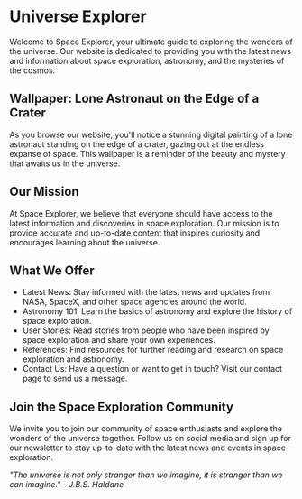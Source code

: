 <!--font:Cormorant Garamond-->

# Universe Explorer

Welcome to Space Explorer, your ultimate guide to exploring the wonders of the universe. Our website is dedicated to providing you with the latest news and information about space exploration, astronomy, and the mysteries of the cosmos.

## Wallpaper: Lone Astronaut on the Edge of a Crater

As you browse our website, you'll notice a stunning digital painting of a lone astronaut standing on the edge of a crater, gazing out at the endless expanse of space. This wallpaper is a reminder of the beauty and mystery that awaits us in the universe.

## Our Mission

At Space Explorer, we believe that everyone should have access to the latest information and discoveries in space exploration. Our mission is to provide accurate and up-to-date content that inspires curiosity and encourages learning about the universe.

## What We Offer

- Latest News: Stay informed with the latest news and updates from NASA, SpaceX, and other space agencies around the world.
- Astronomy 101: Learn the basics of astronomy and explore the history of space exploration.
- User Stories: Read stories from people who have been inspired by space exploration and share your own experiences.
- References: Find resources for further reading and research on space exploration and astronomy.
- Contact Us: Have a question or want to get in touch? Visit our contact page to send us a message.

## Join the Space Exploration Community

We invite you to join our community of space enthusiasts and explore the wonders of the universe together. Follow us on social media and sign up for our newsletter to stay up-to-date with the latest news and events in space exploration.

_"The universe is not only stranger than we imagine, it is stranger than we can imagine." - J.B.S. Haldane_

<!--

Write me content for website with wallpaper which alt text is:

"A digital painting of a lone astronaut standing on the edge of a crater, gazing out at the endless expanse of space."

The name/title of the page should not be 1:1 copy of the alt text but rather a real content of the website which is using this wallpaper.

- Use markdown format 
- Start with heading
- Heading should be short and concise
- The content should look like a real website 
- The website should not be about the wallpaper, wallpaper is just a related background
- Heading should be contain work "wallpaper" or "background"
- Include real sections like references, contact, user stories, etc. use things relevant to the page purpose.
- Feel free to use structure like headings, bullets, numbering, blockquotes, paragraphs, horizontal lines, etc.
- You can use formatting like bold or _italic_
- You can include UTF-8 emojis
- Links should be only #hash anchors (and you can refer to the document itself)
- Do not include images


---


# Space Explorer: Discovering the Wonders of the Universe

Welcome to Space Explorer, your ultimate guide to exploring the wonders of the universe. Our website is dedicated to providing you with the latest news and information about space exploration, astronomy, and the mysteries of the cosmos.

## Wallpaper: Lone Astronaut on the Edge of a Crater

As you browse our website, you'll notice a stunning digital painting of a lone astronaut standing on the edge of a crater, gazing out at the endless expanse of space. This wallpaper is a reminder of the beauty and mystery that awaits us in the universe.

## Our Mission

At Space Explorer, we believe that everyone should have access to the latest information and discoveries in space exploration. Our mission is to provide accurate and up-to-date content that inspires curiosity and encourages learning about the universe.

## What We Offer

- Latest News: Stay informed with the latest news and updates from NASA, SpaceX, and other space agencies around the world.
- Astronomy 101: Learn the basics of astronomy and explore the history of space exploration.
- User Stories: Read stories from people who have been inspired by space exploration and share your own experiences.
- References: Find resources for further reading and research on space exploration and astronomy.
- Contact Us: Have a question or want to get in touch? Visit our contact page to send us a message.

## Join the Space Exploration Community

We invite you to join our community of space enthusiasts and explore the wonders of the universe together. Follow us on social media and sign up for our newsletter to stay up-to-date with the latest news and events in space exploration.

_"The universe is not only stranger than we imagine, it is stranger than we can imagine." - J.B.S. Haldane_

-->
